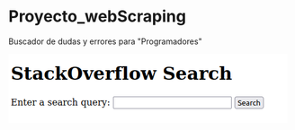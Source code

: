 # Proyecto_webScraping

Buscador de dudas y errores para "Programadores"

![Imagen de ejemplo](imagenes/b.png)


